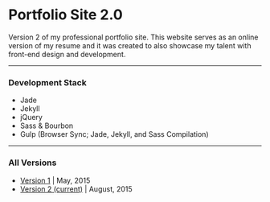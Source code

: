 # Portfolio Site 2.0
Version 2 of my professional portfolio site. This website serves as an online version of my resume and it was created to also showcase my talent with front-end design and development. 

---

### Development Stack
 - Jade
 - Jekyll
 - jQuery
 - Sass & Bourbon
 - Gulp (Browser Sync; Jade, Jekyll, and Sass Compilation)

---

### All Versions

 - [Version 1](http://davidleger95.github.io/portfolio) | May, 2015
 - [Version 2 (current)](http://davidleger.me) | August, 2015
 
